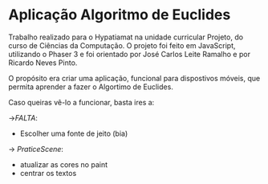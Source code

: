# Aplicação Algoritmo de Euclides

Trabalho realizado para o Hypatiamat na unidade curricular Projeto, do curso de Ciências da Computação. O projeto foi feito em JavaScript, utilizando o Phaser 3 e foi orientado por José Carlos Leite Ramalho e por Ricardo Neves Pinto.

O propósito era criar uma aplicação, funcional para dispostivos móveis, que permita aprender a fazer o Algortimo de Euclides.

Caso queiras vê-lo a funcionar, basta ires a: 


->*FALTA*:
   * Escolher uma fonte de jeito (bia) 

 -> *PraticeScene*:
   * atualizar as cores no paint
   * centrar os textos

